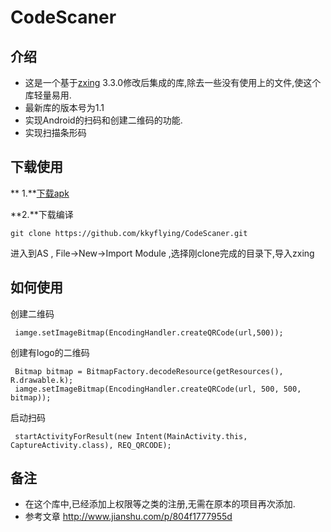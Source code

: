 # CodeScaner

## 介绍
-  这是一个基于[zxing](https://github.com/zxing/zxing) 3.3.0修改后集成的库,除去一些没有使用上的文件,使这个库轻量易用.
-  最新库的版本号为1.1
- 实现Android的扫码和创建二维码的功能.
- 实现扫描条形码
## 下载使用

** 1.**[下载apk](https://github.com/kkyflying/CodeScaner/releases) 

**2.**下载编译
```
git clone https://github.com/kkyflying/CodeScaner.git
```
进入到AS , File->New->Import Module ,选择刚clone完成的目录下,导入zxing

## 如何使用
 创建二维码
```
 iamge.setImageBitmap(EncodingHandler.createQRCode(url,500));
```
创建有logo的二维码
```
 Bitmap bitmap = BitmapFactory.decodeResource(getResources(), R.drawable.k);
 iamge.setImageBitmap(EncodingHandler.createQRCode(url, 500, 500, bitmap));
```
启动扫码
```
 startActivityForResult(new Intent(MainActivity.this, CaptureActivity.class), REQ_QRCODE);
```

## 备注
- 在这个库中,已经添加上权限等之类的注册,无需在原本的项目再次添加.
- 参考文章 http://www.jianshu.com/p/804f1777955d



